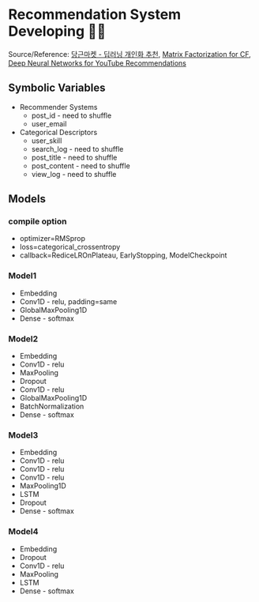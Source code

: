 # Recommendation System Developing 👨‍💻

Source/Reference: [당근마켓 - 딥러닝 개인화 추천](https://medium.com/daangn/%EB%94%A5%EB%9F%AC%EB%8B%9D-%EA%B0%9C%EC%9D%B8%ED%99%94-%EC%B6%94%EC%B2%9C-1eda682c2e8c), [Matrix Factorization for CF](https://ogrisel.github.io/decks/2017_dotai_neural_recsys/#17), [Deep Neural Networks for YouTube Recommendations](https://static.googleusercontent.com/media/research.google.com/ko//pubs/archive/45530.pdf)

## Symbolic Variables

- Recommender Systems
  - post_id - need to shuffle
  - user_email
- Categorical Descriptors
  - user_skill
  - search_log - need to shuffle
  - post_title - need to shuffle
  - post_content - need to shuffle
  - view_log - need to shuffle

## Models

### compile option

- optimizer=RMSprop
- loss=categorical_crossentropy
- callback=RediceLROnPlateau, EarlyStopping, ModelCheckpoint

### Model1

- Embedding
- Conv1D - relu, padding=same
- GlobalMaxPooling1D
- Dense - softmax

### Model2

- Embedding
- Conv1D - relu
- MaxPooling
- Dropout
- Conv1D - relu
- GlobalMaxPooling1D
- BatchNormalization
- Dense - softmax

### Model3

- Embedding
- Conv1D - relu
- Conv1D - relu
- Conv1D - relu
- MaxPooling1D
- LSTM
- Dropout
- Dense - softmax

### Model4

- Embedding
- Dropout
- Conv1D - relu
- MaxPooling
- LSTM
- Dense - softmax